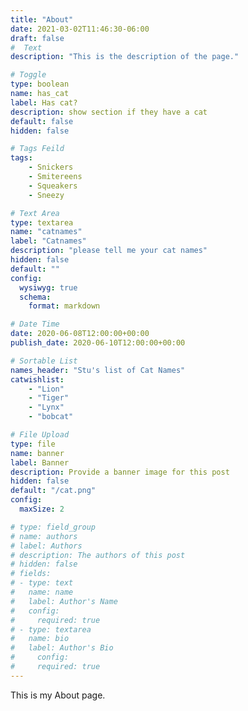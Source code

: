 ```yaml
---
title: "About"
date: 2021-03-02T11:46:30-06:00
draft: false
#  Text
description: "This is the description of the page."

# Toggle
type: boolean
name: has_cat
label: Has cat?
description: show section if they have a cat
default: false
hidden: false

# Tags Feild
tags:
    - Snickers
    - Smitereens
    - Squeakers
    - Sneezy

# Text Area
type: textarea
name: "catnames"
label: "Catnames"
description: "please tell me your cat names"
hidden: false
default: ""
config:
  wysiwyg: true
  schema:
    format: markdown

# Date Time
date: 2020-06-08T12:00:00+00:00
publish_date: 2020-06-10T12:00:00+00:00

# Sortable List
names_header: "Stu's list of Cat Names"
catwishlist:
    - "Lion"
    - "Tiger"
    - "Lynx"
    - "bobcat"

# File Upload
type: file
name: banner
label: Banner
description: Provide a banner image for this post
hidden: false
default: "/cat.png"
config:
  maxSize: 2

# type: field_group
# name: authors
# label: Authors
# description: The authors of this post
# hidden: false
# fields:
# - type: text
#   name: name
#   label: Author's Name
#   config:
#     required: true
# - type: textarea
#   name: bio
#   label: Author's Bio
#     config:
#     required: true
---
```



This is my About page.
